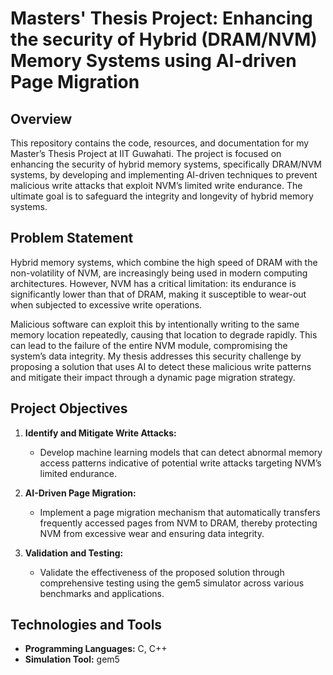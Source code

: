 # **Masters' Thesis Project: Enhancing the security of Hybrid (DRAM/NVM) Memory Systems using AI-driven Page Migration**

## **Overview**
This repository contains the code, resources, and documentation for my Master’s Thesis Project at IIT Guwahati. The project is focused on enhancing the security of hybrid memory systems, specifically DRAM/NVM systems, by developing and implementing AI-driven techniques to prevent malicious write attacks that exploit NVM’s limited write endurance. The ultimate goal is to safeguard the integrity and longevity of hybrid memory systems.

## **Problem Statement**
Hybrid memory systems, which combine the high speed of DRAM with the non-volatility of NVM, are increasingly being used in modern computing architectures. However, NVM has a critical limitation: its endurance is significantly lower than that of DRAM, making it susceptible to wear-out when subjected to excessive write operations.

Malicious software can exploit this by intentionally writing to the same memory location repeatedly, causing that location to degrade rapidly. This can lead to the failure of the entire NVM module, compromising the system’s data integrity. My thesis addresses this security challenge by proposing a solution that uses AI to detect these malicious write patterns and mitigate their impact through a dynamic page migration strategy.

## **Project Objectives**
1. **Identify and Mitigate Write Attacks:**
   - Develop machine learning models that can detect abnormal memory access patterns indicative of potential write attacks targeting NVM’s limited endurance.

2. **AI-Driven Page Migration:**
   - Implement a page migration mechanism that automatically transfers frequently accessed pages from NVM to DRAM, thereby protecting NVM from excessive wear and ensuring data integrity.

3. **Validation and Testing:**
   - Validate the effectiveness of the proposed solution through comprehensive testing using the gem5 simulator across various benchmarks and applications.

## **Technologies and Tools**
- **Programming Languages:** C, C++
- **Simulation Tool:** gem5
